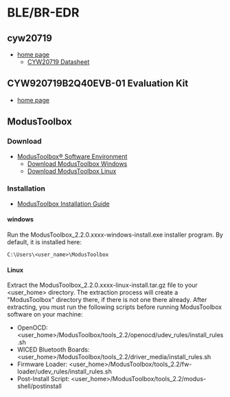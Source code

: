 # BLE/BR-EDR

## cyw20719

- [home page](https://www.cypress.com/products/cyw20719)
  - [CYW20719 Datasheet](https://www.cypress.com/file/469126/download)

## CYW920719B2Q40EVB-01 Evaluation Kit

- [home page](https://www.cypress.com/documentation/development-kitsboards/cyw920719b2q40evb-01-evaluation-kit)

## ModusToolbox

### Download

- [ModusToolbox® Software Environment](https://www.cypress.com/products/modustoolbox-software-environment#tabs-0-bottom_side-6)
  - [Download ModusToolbox Windows](https://www.cypress.com/ModusToolboxForWindows)
  - [Download ModusToolbox Linux](https://www.cypress.com/ModusToolboxForLinux)

### Installation

- [ModusToolbox Installation Guide](http://www.cypress.com/ModusToolboxInstallGuide)

#### windows

Run the ModusToolbox_2.2.0.xxxx-windows-install.exe installer program. By default, it is installed here:

```shell
C:\Users\<user_name>\ModusToolbox
```

#### Linux

Extract the ModusToolbox_2.2.0.xxxx-linux-install.tar.gz file to your <user_home> directory. The extraction process will create a "ModusToolbox" directory there, if there is not one there already. After extracting, you must run the following scripts before running ModusToolbox software on your machine:

- OpenOCD: <user_home>/ModusToolbox/tools_2.2/openocd/udev_rules/install_rules.sh
- WICED Bluetooth Boards: <user_home>/ModusToolbox/tools_2.2/driver_media/install_rules.sh
- Firmware Loader: <user_home>/ModusToolbox/tools_2.2/fw-loader/udev_rules/install_rules.sh
- Post-Install Script: <user_home>/ModusToolbox/tools_2.2/modus-shell/postinstall

